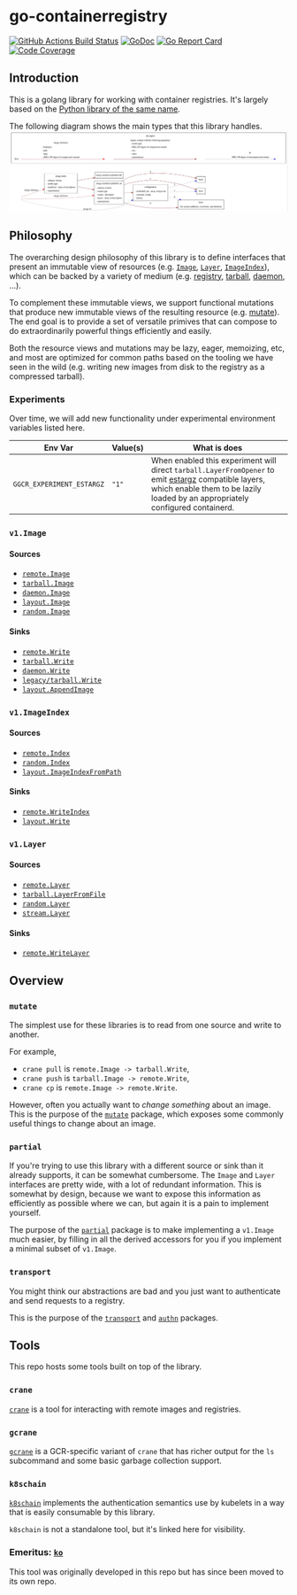 # go-containerregistry

[![GitHub Actions Build Status](https://github.com/google/go-containerregistry/workflows/Build/badge.svg)](https://github.com/google/go-containerregistry/actions?query=workflow%3ABuild)
[![GoDoc](https://godoc.org/github.com/google/go-containerregistry?status.svg)](https://godoc.org/github.com/google/go-containerregistry)
[![Go Report Card](https://goreportcard.com/badge/google/go-containerregistry)](https://goreportcard.com/report/google/go-containerregistry)
[![Code Coverage](https://codecov.io/gh/google/go-containerregistry/branch/main/graph/badge.svg)](https://codecov.io/gh/google/go-containerregistry)

## Introduction

This is a golang library for working with container registries.
It's largely based on the [Python library of the same name](https://github.com/google/containerregistry).

The following diagram shows the main types that this library handles.
![OCI image representation](images/ociimage.jpeg)

## Philosophy

The overarching design philosophy of this library is to define interfaces that present an immutable
view of resources (e.g. [`Image`](https://godoc.org/github.com/google/go-containerregistry/pkg/v1#Image),
[`Layer`](https://godoc.org/github.com/google/go-containerregistry/pkg/v1#Layer),
[`ImageIndex`](https://godoc.org/github.com/google/go-containerregistry/pkg/v1#ImageIndex)),
which can be backed by a variety of medium (e.g. [registry](./pkg/v1/remote/README.md),
[tarball](./pkg/v1/tarball/README.md), [daemon](./pkg/v1/daemon/README.md), ...).

To complement these immutable views, we support functional mutations that produce new immutable views
of the resulting resource (e.g. [mutate](./pkg/v1/mutate/README.md)).  The end goal is to provide a
set of versatile primives that can compose to do extraordinarily powerful things efficiently and easily.

Both the resource views and mutations may be lazy, eager, memoizing, etc, and most are optimized
for common paths based on the tooling we have seen in the wild (e.g. writing new images from disk
to the registry as a compressed tarball).


### Experiments

Over time, we will add new functionality under experimental environment variables listed here.

| Env Var | Value(s) | What is does |
|---------|----------|--------------|
| `GGCR_EXPERIMENT_ESTARGZ` | `"1"` | When enabled this experiment will direct `tarball.LayerFromOpener` to emit [estargz](https://github.com/opencontainers/image-spec/issues/815) compatible layers, which enable them to be lazily loaded by an appropriately configured containerd. |


### `v1.Image`

#### Sources

* [`remote.Image`](https://godoc.org/github.com/google/go-containerregistry/pkg/v1/remote#Image)
* [`tarball.Image`](https://godoc.org/github.com/google/go-containerregistry/pkg/v1/tarball#Image)
* [`daemon.Image`](https://godoc.org/github.com/google/go-containerregistry/pkg/v1/daemon#Image)
* [`layout.Image`](https://godoc.org/github.com/google/go-containerregistry/pkg/v1/layout#Path.Image)
* [`random.Image`](https://godoc.org/github.com/google/go-containerregistry/pkg/v1/random#Image)

#### Sinks

* [`remote.Write`](https://godoc.org/github.com/google/go-containerregistry/pkg/v1/remote#Write)
* [`tarball.Write`](https://godoc.org/github.com/google/go-containerregistry/pkg/v1/tarball#Write)
* [`daemon.Write`](https://godoc.org/github.com/google/go-containerregistry/pkg/v1/daemon#Write)
* [`legacy/tarball.Write`](https://godoc.org/github.com/google/go-containerregistry/pkg/legacy/tarball#Write)
* [`layout.AppendImage`](https://godoc.org/github.com/google/go-containerregistry/pkg/v1/layout#Path.AppendImage)

### `v1.ImageIndex`

#### Sources

* [`remote.Index`](https://godoc.org/github.com/google/go-containerregistry/pkg/v1/remote#Index)
* [`random.Index`](https://godoc.org/github.com/google/go-containerregistry/pkg/v1/random#Index)
* [`layout.ImageIndexFromPath`](https://godoc.org/github.com/google/go-containerregistry/pkg/v1/layout#ImageIndexFromPath)

#### Sinks

* [`remote.WriteIndex`](https://godoc.org/github.com/google/go-containerregistry/pkg/v1/remote#WriteIndex)
* [`layout.Write`](https://godoc.org/github.com/google/go-containerregistry/pkg/v1/layout#Write)

### `v1.Layer`

#### Sources

* [`remote.Layer`](https://godoc.org/github.com/google/go-containerregistry/pkg/v1/remote#Layer)
* [`tarball.LayerFromFile`](https://godoc.org/github.com/google/go-containerregistry/pkg/v1/tarball#LayerFromFile)
* [`random.Layer`](https://godoc.org/github.com/google/go-containerregistry/pkg/v1/random#Layer)
* [`stream.Layer`](https://godoc.org/github.com/google/go-containerregistry/pkg/v1/stream#Layer)

#### Sinks

* [`remote.WriteLayer`](https://godoc.org/github.com/google/go-containerregistry/pkg/v1/remote#WriteLayer)

## Overview

### `mutate`

The simplest use for these libraries is to read from one source and write to another.

For example,

 * `crane pull` is `remote.Image -> tarball.Write`,
 * `crane push` is `tarball.Image -> remote.Write`,
 * `crane cp` is `remote.Image -> remote.Write`.

However, often you actually want to _change something_ about an image.
This is the purpose of the [`mutate`](pkg/v1/mutate) package, which exposes
some commonly useful things to change about an image.

### `partial`

If you're trying to use this library with a different source or sink than it already supports,
it can be somewhat cumbersome. The `Image` and `Layer` interfaces are pretty wide, with a lot
of redundant information. This is somewhat by design, because we want to expose this information
as efficiently as possible where we can, but again it is a pain to implement yourself.

The purpose of the [`partial`](pkg/v1/partial) package is to make implementing a `v1.Image`
much easier, by filling in all the derived accessors for you if you implement a minimal
subset of `v1.Image`.

### `transport`

You might think our abstractions are bad and you just want to authenticate
and send requests to a registry.

This is the purpose of the [`transport`](pkg/v1/remote/transport) and [`authn`](pkg/authn) packages.

## Tools

This repo hosts some tools built on top of the library.

### `crane`

[`crane`](cmd/crane/README.md) is a tool for interacting with remote images
and registries.

### `gcrane`

[`gcrane`](cmd/gcrane/README.md) is a GCR-specific variant of `crane` that has
richer output for the `ls` subcommand and some basic garbage collection support.

### `k8schain`

[`k8schain`](pkg/authn/k8schain/README.md) implements the authentication
semantics use by kubelets in a way that is easily consumable by this library.

`k8schain` is not a standalone tool, but it's linked here for visibility.

### Emeritus: [`ko`](https://github.com/google/ko)

This tool was originally developed in this repo but has since been moved to its
own repo.

